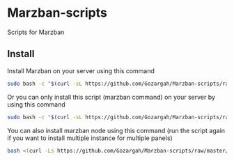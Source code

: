 # Marzban-scripts
Scripts for Marzban

## Install
Install Marzban on your server using this command
```bash
sudo bash -c "$(curl -sL https://github.com/Gozargah/Marzban-scripts/raw/master/marzban.sh)" @ install
```

Or you can only install this script (marzban command) on your server by using this command
```bash
sudo bash -c "$(curl -sL https://github.com/Gozargah/Marzban-scripts/raw/master/marzban.sh)" @ install-script
```

You can also install marzban node using this command (run the script again if you want to install multiple instance for multiple panels)
```bash
bash <(curl -Ls https://github.com/Gozargah/Marzban-scripts/raw/master/marzban-node.sh)
``` 